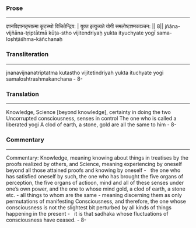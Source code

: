 ### Prose 
 --- 
ज्ञानविज्ञानतृप्तात्मा कूटस्थो विजितेन्द्रिय: |
युक्त इत्युच्यते योगी समलोष्टाश्मकाञ्चन: || 8||
jñāna-vijñāna-tṛiptātmā kūṭa-stho vijitendriyaḥ
yukta ityuchyate yogī sama-loṣhṭāśhma-kāñchanaḥ

### Transliteration 
 --- 
jnanavijnanatriptatma kutastho vijitetindriyah yukta ituchyate yogi samaloshtrashmakanchana - 8-

### Translation 
 --- 
Knowledge, Science [beyond knowledge], certainty in doing the two Uncorrupted consciousness, senses in control The one who is called a liberated yogi A clod of earth, a stone, gold are all the same to him - 8-

### Commentary 
 --- 
Commentary: Knowledge, meaning knowing about things in treatises by the proofs realized by others, and Science, meaning experiencing by oneself beyond all those attained proofs and knowing by oneself -   the one who has satisfied oneself by such, the one who has brought the five organs of perception, the five organs of actioon, mind and all of these senses under one’s own power, and the one to whose mind gold, a clod of earth, a stone etc. - all things to whom are the same - meaning discerning them as only permutations of manifesting Consciousness, and therefore, the one whose consciousness is not the slightest bit perturbed by all kinds of things happening in the present -   it is that sadhaka whose fluctuations of consciousness have ceased. - 8-
